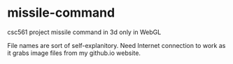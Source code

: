 # missile-command
csc561 project missile command in 3d only in WebGL

File names are sort of self-explanitory. Need Internet connection to work as it grabs image files from my github.io website.
